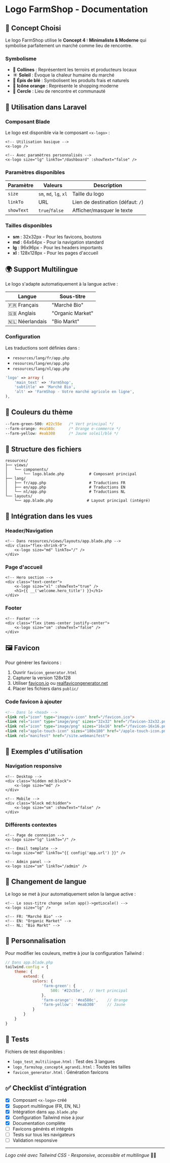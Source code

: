 # Logo FarmShop - Documentation

## 🎨 Concept Choisi

Le logo FarmShop utilise le **Concept 4 : Minimaliste & Moderne** qui symbolise parfaitement un marché comme lieu de rencontre.

### Symbolisme
- 🌄 **Collines** : Représentent les terroirs et producteurs locaux
- ☀️ **Soleil** : Évoque la chaleur humaine du marché  
- 🌾 **Épis de blé** : Symbolisent les produits frais et naturels
- 🛒 **Icône orange** : Représente le shopping moderne
- 🔵 **Cercle** : Lieu de rencontre et communauté

## 🚀 Utilisation dans Laravel

### Composant Blade

Le logo est disponible via le composant `<x-logo>` :

```blade
<!-- Utilisation basique -->
<x-logo />

<!-- Avec paramètres personnalisés -->
<x-logo size="lg" linkTo="/dashboard" :showText="false" />
```

### Paramètres disponibles

| Paramètre | Valeurs | Description |
|-----------|---------|-------------|
| `size` | `sm`, `md`, `lg`, `xl` | Taille du logo |
| `linkTo` | URL | Lien de destination (défaut: `/`) |
| `showText` | `true`/`false` | Afficher/masquer le texte |

### Tailles disponibles

- **sm** : 32x32px - Pour les favicons, boutons
- **md** : 64x64px - Pour la navigation standard  
- **lg** : 96x96px - Pour les headers importants
- **xl** : 128x128px - Pour les pages d'accueil

## 🌍 Support Multilingue

Le logo s'adapte automatiquement à la langue active :

| Langue | Sous-titre |
|--------|------------|
| 🇫🇷 Français | "Marché Bio" |
| 🇬🇧 Anglais | "Organic Market" |
| 🇳🇱 Néerlandais | "Bio Markt" |

### Configuration

Les traductions sont définies dans :
- `resources/lang/fr/app.php`
- `resources/lang/en/app.php` 
- `resources/lang/nl/app.php`

```php
'logo' => array (
    'main_text' => 'FarmShop',
    'subtitle' => 'Marché Bio',
    'alt' => 'FarmShop - Votre marché agricole en ligne',
),
```

## 🎨 Couleurs du thème

```css
--farm-green-500: #22c55e   /* Vert principal */
--farm-orange: #ea580c      /* Orange e-commerce */
--farm-yellow: #eab308      /* Jaune soleil/blé */
```

## 📁 Structure des fichiers

```
resources/
├── views/
│   └── components/
│       └── logo.blade.php           # Composant principal
├── lang/
│   ├── fr/app.php                   # Traductions FR
│   ├── en/app.php                   # Traductions EN
│   └── nl/app.php                   # Traductions NL
└── layouts/
    └── app.blade.php               # Layout principal (intégré)
```

## 🔧 Intégration dans les vues

### Header/Navigation
```blade
<!-- Dans resources/views/layouts/app.blade.php -->
<div class="flex-shrink-0">
    <x-logo size="md" linkTo="/" />
</div>
```

### Page d'accueil
```blade
<!-- Hero section -->
<div class="text-center">
    <x-logo size="xl" :showText="true" />
    <h1>{{ __('welcome.hero_title') }}</h1>
</div>
```

### Footer
```blade
<!-- Footer -->
<div class="flex items-center justify-center">
    <x-logo size="sm" :showText="false" />
</div>
```

## 🖼️ Favicon

Pour générer les favicons :

1. Ouvrir `favicon_generator.html` 
2. Capturer la version 128x128
3. Utiliser [favicon.io](https://favicon.io) ou [realfavicongenerator.net](https://realfavicongenerator.net)
4. Placer les fichiers dans `public/`

### Code favicon à ajouter

```html
<!-- Dans le <head> -->
<link rel="icon" type="image/x-icon" href="/favicon.ico">
<link rel="icon" type="image/png" sizes="32x32" href="/favicon-32x32.png">
<link rel="icon" type="image/png" sizes="16x16" href="/favicon-16x16.png">
<link rel="apple-touch-icon" sizes="180x180" href="/apple-touch-icon.png">
<link rel="manifest" href="/site.webmanifest">
```

## 🎯 Exemples d'utilisation

### Navigation responsive
```blade
<!-- Desktop -->
<div class="hidden md:block">
    <x-logo size="md" />
</div>

<!-- Mobile -->
<div class="block md:hidden">
    <x-logo size="sm" :showText="false" />
</div>
```

### Différents contextes
```blade
<!-- Page de connexion -->
<x-logo size="lg" linkTo="/" />

<!-- Email template -->
<x-logo size="md" linkTo="{{ config('app.url') }}" />

<!-- Admin panel -->
<x-logo size="sm" linkTo="/admin" />
```

## 🔄 Changement de langue

Le logo se met à jour automatiquement selon la langue active :

```blade
<!-- Le sous-titre change selon app()->getLocale() -->
<x-logo size="lg" />

<!-- FR: "Marché Bio" -->
<!-- EN: "Organic Market" -->  
<!-- NL: "Bio Markt" -->
```

## 🎨 Personnalisation

Pour modifier les couleurs, mettre à jour la configuration Tailwind :

```javascript
// Dans app.blade.php
tailwind.config = {
    theme: {
        extend: {
            colors: {
                'farm-green': {
                    500: '#22c55e',  // Vert principal
                },
                'farm-orange': '#ea580c',    // Orange
                'farm-yellow': '#eab308'     // Jaune
            }
        }
    }
}
```

## 📱 Tests

Fichiers de test disponibles :
- `logo_test_multilingue.html` : Test des 3 langues
- `logo_farmshop_concept4_agrandi.html` : Toutes les tailles
- `favicon_generator.html` : Génération favicons

## ✅ Checklist d'intégration

- [x] Composant `<x-logo>` créé
- [x] Support multilingue (FR, EN, NL)
- [x] Intégration dans `app.blade.php`
- [x] Configuration Tailwind mise à jour
- [x] Documentation complète
- [ ] Favicons générés et intégrés
- [ ] Tests sur tous les navigateurs
- [ ] Validation responsive

---

*Logo créé avec Tailwind CSS - Responsive, accessible et multilingue* 🚜🛒
